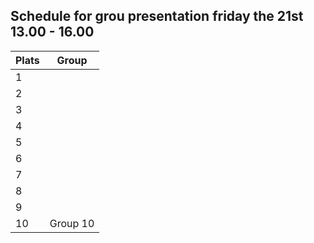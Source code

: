 
## Schedule for grou presentation friday the 21st 13.00 - 16.00

| Plats     | Group        |
|-----------|--------------|
| 1         |              |
| 2         |              |
| 3         |              |
| 4         |              |
| 5         |              |
| 6         |              |
| 7         |              |
| 8         |              |
| 9         |              |
| 10        | Group 10     |
